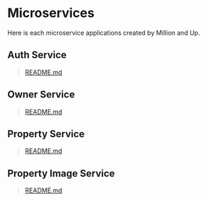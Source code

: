 # Microservices
Here is each microservice applications created by Million and Up.

## Auth Service
> [README.md](/apps/backend/auth/README.md)

## Owner Service
> [README.md](/apps/backend/owner/README.md)

## Property Service
> [README.md](/apps/backend/property/README.md)

## Property Image Service
> [README.md](/apps/backend/property_image/README.md)

